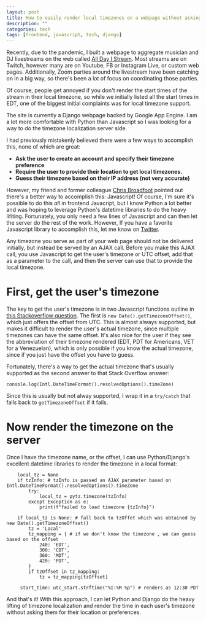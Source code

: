 ```yaml
---
layout: post
title: How to easily render local timezones on a webpage without asking the user for their location
description: ""
categories: tech
tags: [frontend, javascript, tech, django]
---
```


Recently, due to the pandemic, I built a webpage to aggregate musician and DJ
livestreams on the web called [All Day I Stream](https://alldayistream.com). Most
streams are on Twitch, however many are on Youtube, FB or Instagram Live, or custom 
web pages. Additionally, Zoom parties around the livestream have been catching on 
in a big way, so there's been a lot of focus on coordinating those parties.

Of course, people get annoyed if you don't render the start times of the stream in their local timezone, so while 
we initially listed all the start times in EDT, one of the biggest initial complaints was for local timezone support.

The site is currently a Django webpage backed by Google App Engine. I am a lot more comfortable with Python than
Javascript so I was looking for a way to do the timezone localization server side.

I had previously mistakenly believed there were a few ways to accomplish this, none of which are great:

* **Ask the user to create an account and specify their timezone preference**
* **Require the user to provide their location to get local timezones.**
* **Guess their timezone based on their IP address (not very accurate)**

However, my friend and former colleague [Chris Broadfoot](https://twitter.com/broady) pointed out there's a better way
to accomplish this: Javascript! Of course, I'm sure it's possible to do this _all_ in frontend Javacript, but I know 
Python a lot better and was hoping to leverage Python's datetime libraries to do the heavy lifiting. Fortunately, you
only need a few lines of Javascript and can then let the server do the rest of the work. However, If you have a favorite Javascript library to accomplish this, let me know on [Twitter](https://twitter.com/waprin_io).

Any timezone you serve as part of your web page should not be delivered initially, but instead be served by an AJAX call.
Before you make this AJAX call, you use Javascript to get the user's timezone or UTC offset, add that as a parameter to
the call, and then the server can use that to provide the local timezone.

# First, get the user's timezone

The key to get the user's timezone is in two Javascript functions outline in [this Stackoverflow question](https://stackoverflow.com/questions/1091372/getting-the-clients-timezone-offset-in-javascript).
The first is `new Date().getTimezoneOffset()`, which just offers the offset from UTC. This is almost always supported, but makes it difficult to 
render the user's actual timezone, since multiple timezones can have the same offset. It's also nice for the user if they see the abbreviation of their timezone
rendered (EDT, PDT for Americans, VET for a Venezuelan), which is only possible if you know the actual timezone, since if you just have the offset you have to guess.

Fortunately, there's a way to get the actual timezone that's usually supported as the second answer to that Stack Overflow answer:

`console.log(Intl.DateTimeFormat().resolvedOptions().timeZone)`

Since this is usually but not alway supported, I wrap it in a `try/catch` that falls back to `getTimezoneOffset` if it fails.

# Now render the timezone on the server

Once I have the timezone name, or the offset, I can use Python/Django's excellent datetime libraries to render the timezone in a local format:

```
    local_tz = None
    if tzInfo: # tzInfo is passed an AJAX parameter based on Intl.DateTimeFormat().resolvedOptions().timeZone
        try:
            local_tz = pytz.timezone(tzInfo)
        except Exception as e:
            print(f"failed to load timezone {tzInfo}")

    if local_tz is None: # fall back to tzOffet which was obtained by new Date().getTimezoneOffset()
        tz = 'Local' 
        tz_mapping = { # if we don't know the timezone , we can guess based on the offset
            240: 'EDT',
            300: 'CDT',
            360: 'MDT',
            420: 'PDT',
        }
        if tzOffset in tz_mapping: 
            tz = tz_mapping[tzOffset]
            
     start_time: utc_start.strftime("%I:%M %p") # renders as 12:30 PDT
```

And that's it! With this approach, I can let Python and Django do the heavy lifting of timezone localization and 
render the time in each user's timezone without asking them for their location or preferences. 
